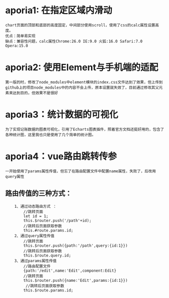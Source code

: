# aporia1: 在指定区域内滑动
    chart页面的顶部和底部的高度固定，中间部分使用scroll，使用了css的calc属性设置高度。
    优点：简单易实现
    缺点：兼容性问题，calc属性Chrome:26.0 IE:9.0 火狐:16.0 Safari:7.0 Opera:15.0
# aporia2: 使用Element与手机端的适配
    第一版的时，修改了node_modules中element模块的index.css文件达到了效果，但上传到github上的项目node_modules中的内容不会上传，原本设置就失效了，目前通过修改其父元素来达到目的，但效果不是很好
# aporia3：统计数据的可视化
    为了实现记账数据的图表可视化，引用了Echarts图表插件，照着官方文档还挺好用的，包含了各种统计图，这里我也只是使用了几个简单的统计图。
# aporia4：vue路由跳转传参
    一开始使用了params属性传值，但忘了在路由配置文件中配置name属性，失败了，后改用query属性
   ## 路由传值的三种方式：
        1、通过动态路由方式 ：
            //跳转页面
            let id = 1; 
            this.$router.push('/path'+id);
            //跳转后页面获取参数
            this.#route.params.id;
        2、通过query属性传值
            //跳转页面
            this.$router.push({path:'/path',query:{id:1}})
            //跳转后页面获取参数
            this.$route.query.id;
        3、通过params属性传值
            //路由配置文件
            {path:'/edit',name:'Edit',component:Edit}
            //跳转页面
            this.$router.push({name:'Edit',params:{id:1}})
             //跳转后页面获取参数
            this.$route.params.id;